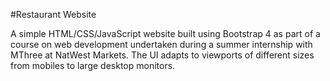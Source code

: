 #Restaurant Website

A simple HTML/CSS/JavaScript website built using Bootstrap 4 as part of a course on web development undertaken during a summer internship with MThree at NatWest Markets. The UI adapts to viewports of different sizes from mobiles to large desktop monitors. 